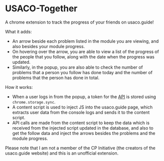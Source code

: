 # USACO-Together
A chrome extension to track the progress of your friends on usaco.guide!

What it adds:
- An arrow beside each problem listed in the module you are viewing, and also besides your module progress.
- On hovering over the arrow, you are able to view a list of the progress of the people that you follow, along with the date when the progress was updated.
- Similarly, in the popup, you are also able to check the number of problems that a person you follow has done today and the number of problems that the person has done in total.

How it works:
- When a user logs in from the popup, a token for the [API](https://github.com/USACO-Together/server "API's GitHub repository") is stored using `chrome.storage.sync`.
- A content script is used to inject JS into the usaco.guide page, which extracts user data from the console logs and sends it to the content script.
- API calls are made from the content script to keep the data which is received from the injected script updated in the database, and also to get the follow data and inject the arrows besides the problems and the module progress.

Please note that I am not a member of the CP Initiative (the creators of the usaco.guide website) and this is an unofficial extension.
